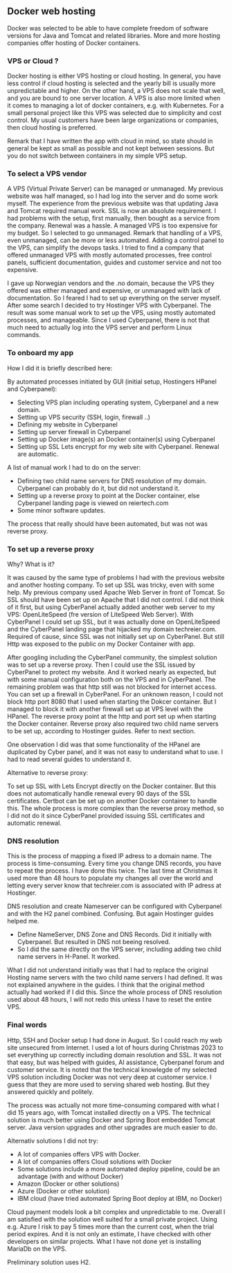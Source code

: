 ## Docker web hosting

Docker was selected to be able to have complete freedom of software versions for Java and Tomcat and related libraries.
More and more hosting companies offer hosting of Docker containers.

### VPS or Cloud ?

Docker hosting is either VPS hosting or cloud hosting.
In general, you have less control if cloud hosting is selected and the yearly bill is usually more unpredictable and
higher. On the other hand, a VPS does not scale that well, and you are bound to one server location.
A VPS is also more limited when it comes to managing a lot of docker containers, e.g. with Kubernetes.
For a small personal project like this VPS was selected due to simplicity and cost control.
My usual customers have been large organizations or companies, then cloud hosting is preferred.

Remark that I have written the app with cloud in mind, so state should in general be kept as small as possible and
not kept between sessions. But you do not switch between containers in my simple VPS setup.

### To select a VPS vendor

A VPS (Virtual Private Server) can be managed or unmanaged.
My previous website was half managed, so I had log into the server and do some work myself.
The experience from the previous website was that updating Java and Tomcat required manual work.
SSL is now an absolute requirement. I had problems with the setup,
first manually, then bought as a service from the company. Renewal was a hassle.
A managed VPS is too expensive for my budget. So I selected to go unmanaged.
Remark that handling of a VPS, even unmanaged, can be more or less automated.
Adding a control panel to the VPS, can simplify the devops tasks.
I tried to find a company that offered unmanaged VPS with mostly automated processes, free control panels,
sufficient documentation, guides and customer service and not too expensive.

I gave up Norwegian vendors and the .no domain, because the VPS they offered was either
managed and expensive, or unmanaged with lack of documentation. So I feared I had to
set up everything on the server myself. After some search I decided to try Hostinger VPS with Cyberpanel.
The result was some manual work to set up the VPS, using mostly automated processes, and manageable. 
Since I used Cyberpanel, there is not that much need to actually log into the VPS server and perform Linux commands.

### To onboard my app

How I did it is briefly described here:

By automated processes initiated by GUI (initial setup, Hostingers HPanel and Cyberpanel):
- Selecting VPS plan including operating system, Cyberpanel and a new domain.
- Setting up VPS security (SSH, login, firewall ..)
- Defining my website in Cyberpanel
- Setting up server firewall in Cyberpanel
- Setting up Docker image(s) an Docker container(s) using Cyberpanel
- Setting up SSL Lets encrypt for my web site with Cyberpanel. Renewal are automatic.

A list of manual work I had to do on the server:
- Defining two child name servers for DNS resolution of my domain. Cyberpanel can probably do it, but did not understand it.
- Setting up a reverse proxy to point at the Docker container, else Cyberpanel landing page is viewed on reiertech.com
- Some minor software updates.

The process that really should have been automated, but was not was reverse proxy.

### To set up a reverse proxy

Why? What is it?

It was caused by the same type of problems I had with the previous website and another hosting company.
To set up SSL was tricky, even with some help.
My previous company used Apache Web Server in front of Tomcat. So SSL should have been set up on Apache
that I did not control. I did not think of it first, but using CyberPanel actually added another web server to
my VPS: OpenLiteSpeed (fre version of LiteSpeed Web Server). With CyberPanel I could set up SSL, but it was actually
done on OpenLiteSpeed and the CyberPanel landing page that hijacked my domain techreier.com. 
Required of cause, since SSL was not initially set up on CyberPanel.
But still Http was exposed to the public on my Docker Container with app. 

After googling including the CyberPanel community, the simplest solution was to set up a reverse proxy. 
Then I could use the SSL issued by CyberPanel to protect my website. And it worked nearly as expected, but with some
manual configuration both on the VPS and in CyberPanel. The remaining problem was that http still was not blocked for
internet access. You can set up a firewall in CyberPanel. For an unknown reason, I could not block http port 8080 that
I used when starting the Dokcer container. But I managed to block it with another firewall set up at VPS level with the
HPanel. The reverse proxy point at the http and port set up when starting the Docker container.
Reverse proxy also required two child name servers to be set up, according to Hostinger guides.
Refer to next section.

One observation I did was that some functionality of the HPanel are duplicated by Cyber panel, and it was not
easy to understand what to use. I had to read several guides to understand it.

Alternative to reverse proxy:

To set up SSL with Lets Encrypt directly on the Docker container. But this does not automatically handle renewal
every 90 days of the SSL certificates. Certbot can be set up on another Docker container to handle this.
The whole process is more complex than the reverse proxy method, so I did not do it since CyberPanel provided 
issuing SSL certificates and automatic renewal.

### DNS resolution

This is the process of mapping a fixed IP adress to a domain name. The process is time-consuming.
Every time you change DNS records, you have to repeat the process. I have done this twice.
The last time at Christmas it used more than 48 hours to populate my changes all over the world 
and letting every server know that techreier.com is associated with IP adress at Hostinger.

DNS resolution and create Nameserver can be configured with Cyberpanel and with the H2 panel combined. Confusing.
But again Hostinger guides helped me.

- Define NameServer, DNS Zone and DNS Records. Did it initially with Cyberpanel. But resulted in DNS not beeing resolved.
- So I did the same directly on the VPS server, including adding two child name servers in H-Panel. It worked.

What I did not understand initially was that I had to replace the original Hosting name servers with the two
child name servers I had defined. It was not explained anywhere in the guides. I think that the original
method actually had worked if I did this. Since the whole process of DNS resolution used about 48 hours,
I will not redo this unless I have to reset the entire VPS.

### Final words

Http, SSH and Docker setup I had done in August. So I could reach my web site unsecured from Internet.
I used a lot of hours during Christmas 2023 to set everything up correctly including domain resolution and SSL.
It was not that easy, but was helped with guides, AI assistance, Cyberpanel forum and customer service.
It is noted that the technical knowlegde of my selected VPS solution including Docker was not very deep at customer service.
I guess that they are more used to serving shared web hosting. But they answered quickly and politely.

The process was actually not more time-consuming compared with what I did 15 years ago, with Tomcat installed directly
on a VPS. The technical solution is much better using Docker and Spring Boot embedded Tomcat server.
Java version upgrades and other upgrades are much easier to do.

Alternativ solutions I did not try:
- A lot of companies offers VPS with Docker.
- A lot of companies offers Cloud solutions with Docker
- Some solutions include a more automated deploy pipeline, could be an advantage (with and without Docker)
- Amazon (Docker or other solutions)
- Azure (Docker or other solution)
- IBM cloud (have tried automated Spring Boot deploy at IBM, no Docker)

Cloud payment models look a bit complex and unpredictable to me.
Overall I am satisfied with the solution well suited for a small private project.
Using e.g. Azure I risk to pay 5 times more than the current cost, when the trial period expires.
And it is not only an estimate, I have checked with other developers on similar projects.
What I have not done yet is installing MariaDb on the VPS.

Preliminary solution uses H2.